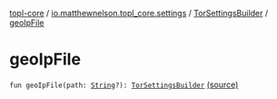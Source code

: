 [topl-core](../../index.md) / [io.matthewnelson.topl_core.settings](../index.md) / [TorSettingsBuilder](index.md) / [geoIpFile](./geo-ip-file.md)

# geoIpFile

`fun geoIpFile(path: `[`String`](https://kotlinlang.org/api/latest/jvm/stdlib/kotlin/-string/index.html)`?): `[`TorSettingsBuilder`](index.md) [(source)](https://github.com/05nelsonm/TorOnionProxyLibrary-Android/blob/master/topl-core/src/main/java/io/matthewnelson/topl_core/settings/TorSettingsBuilder.kt#L320)